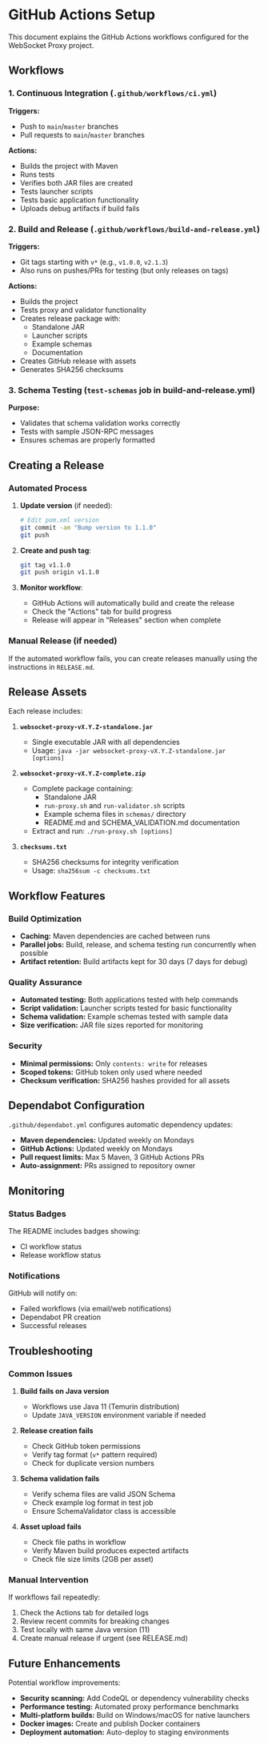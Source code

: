 # GitHub Actions Setup

This document explains the GitHub Actions workflows configured for the WebSocket Proxy project.

## Workflows

### 1. Continuous Integration (`.github/workflows/ci.yml`)

**Triggers:** 
- Push to `main`/`master` branches
- Pull requests to `main`/`master` branches

**Actions:**
- Builds the project with Maven
- Runs tests
- Verifies both JAR files are created
- Tests launcher scripts
- Tests basic application functionality
- Uploads debug artifacts if build fails

### 2. Build and Release (`.github/workflows/build-and-release.yml`)

**Triggers:**
- Git tags starting with `v*` (e.g., `v1.0.0`, `v2.1.3`)
- Also runs on pushes/PRs for testing (but only releases on tags)

**Actions:**
- Builds the project 
- Tests proxy and validator functionality
- Creates release package with:
  - Standalone JAR
  - Launcher scripts
  - Example schemas
  - Documentation
- Creates GitHub release with assets
- Generates SHA256 checksums

### 3. Schema Testing (`test-schemas` job in build-and-release.yml)

**Purpose:**
- Validates that schema validation works correctly
- Tests with sample JSON-RPC messages
- Ensures schemas are properly formatted

## Creating a Release

### Automated Process

1. **Update version** (if needed):
   ```bash
   # Edit pom.xml version
   git commit -am "Bump version to 1.1.0"
   git push
   ```

2. **Create and push tag**:
   ```bash
   git tag v1.1.0
   git push origin v1.1.0
   ```

3. **Monitor workflow**:
   - GitHub Actions will automatically build and create the release
   - Check the "Actions" tab for build progress
   - Release will appear in "Releases" section when complete

### Manual Release (if needed)

If the automated workflow fails, you can create releases manually using the instructions in `RELEASE.md`.

## Release Assets

Each release includes:

1. **`websocket-proxy-vX.Y.Z-standalone.jar`**
   - Single executable JAR with all dependencies
   - Usage: `java -jar websocket-proxy-vX.Y.Z-standalone.jar [options]`

2. **`websocket-proxy-vX.Y.Z-complete.zip`**
   - Complete package containing:
     - Standalone JAR
     - `run-proxy.sh` and `run-validator.sh` scripts
     - Example schema files in `schemas/` directory
     - README.md and SCHEMA_VALIDATION.md documentation
   - Extract and run: `./run-proxy.sh [options]`

3. **`checksums.txt`**
   - SHA256 checksums for integrity verification
   - Usage: `sha256sum -c checksums.txt`

## Workflow Features

### Build Optimization
- **Caching:** Maven dependencies are cached between runs
- **Parallel jobs:** Build, release, and schema testing run concurrently when possible
- **Artifact retention:** Build artifacts kept for 30 days (7 days for debug)

### Quality Assurance  
- **Automated testing:** Both applications tested with help commands
- **Script validation:** Launcher scripts tested for basic functionality
- **Schema validation:** Example schemas tested with sample data
- **Size verification:** JAR file sizes reported for monitoring

### Security
- **Minimal permissions:** Only `contents: write` for releases
- **Scoped tokens:** GitHub token only used where needed
- **Checksum verification:** SHA256 hashes provided for all assets

## Dependabot Configuration

`.github/dependabot.yml` configures automatic dependency updates:

- **Maven dependencies:** Updated weekly on Mondays
- **GitHub Actions:** Updated weekly on Mondays  
- **Pull request limits:** Max 5 Maven, 3 GitHub Actions PRs
- **Auto-assignment:** PRs assigned to repository owner

## Monitoring

### Status Badges

The README includes badges showing:
- CI workflow status
- Release workflow status

### Notifications

GitHub will notify on:
- Failed workflows (via email/web notifications)
- Dependabot PR creation
- Successful releases

## Troubleshooting

### Common Issues

1. **Build fails on Java version**
   - Workflows use Java 11 (Temurin distribution)
   - Update `JAVA_VERSION` environment variable if needed

2. **Release creation fails**
   - Check GitHub token permissions
   - Verify tag format (`v*` pattern required)
   - Check for duplicate version numbers

3. **Schema validation fails**
   - Verify schema files are valid JSON Schema
   - Check example log format in test job
   - Ensure SchemaValidator class is accessible

4. **Asset upload fails**
   - Check file paths in workflow
   - Verify Maven build produces expected artifacts
   - Check file size limits (2GB per asset)

### Manual Intervention

If workflows fail repeatedly:

1. Check the Actions tab for detailed logs
2. Review recent commits for breaking changes
3. Test locally with same Java version (11)
4. Create manual release if urgent (see RELEASE.md)

## Future Enhancements

Potential workflow improvements:

- **Security scanning:** Add CodeQL or dependency vulnerability checks
- **Performance testing:** Automated proxy performance benchmarks
- **Multi-platform builds:** Build on Windows/macOS for native launchers
- **Docker images:** Create and publish Docker containers
- **Deployment automation:** Auto-deploy to staging environments